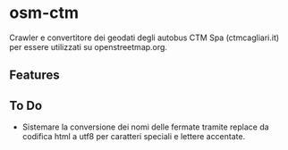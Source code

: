 osm-ctm
=======

Crawler e convertitore dei geodati degli autobus CTM Spa 
(ctmcagliari.it) per essere utilizzati su openstreetmap.org.



Features
--------


To Do
-----
* Sistemare la conversione dei nomi delle fermate tramite replace da 
codifica html a utf8 per caratteri speciali e lettere accentate.

